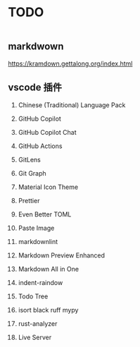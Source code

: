 # TODO

```bash
```

## markdwown

<https://kramdown.gettalong.org/index.html>

## vscode 插件

1. Chinese (Traditional) Language Pack
1. GitHub Copilot
1. GitHub Copilot Chat
1. GitHub Actions
1. GitLens
1. Git Graph
1. Material Icon Theme
1. Prettier
1. Even Better TOML
1. Paste Image
1. markdownlint
1. Markdown Preview Enhanced
1. Markdown All in One
1. indent-raindow
1. Todo Tree

1. isort black ruff mypy
1. rust-analyzer

1. Live Server

